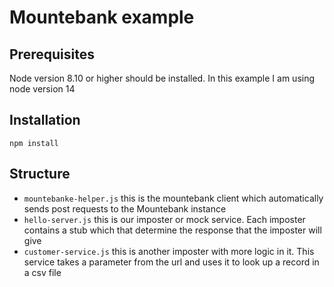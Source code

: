 # Mountebank example

## Prerequisites
Node version 8.10 or higher should be installed. In this example I am using node version 14

## Installation
```console
npm install 
```

## Structure

- `mountebanke-helper.js` this is the mountebank client which automatically sends post requests to the Mountebank instance
- `hello-server.js` this is our imposter or mock service. Each imposter contains a stub which that determine the response that the imposter will give
- `customer-service.js` this is another imposter with more logic in it. This service takes a parameter from the url and uses it to look up a record in a csv file

